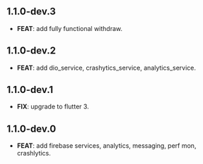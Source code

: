 ## 1.1.0-dev.3

 - **FEAT**: add fully functional withdraw.

## 1.1.0-dev.2

 - **FEAT**: add dio_service, crashytics_service, analytics_service.

## 1.1.0-dev.1

 - **FIX**: upgrade to flutter 3.

## 1.1.0-dev.0

 - **FEAT**: add firebase services, analytics, messaging, perf mon, crashlytics.


